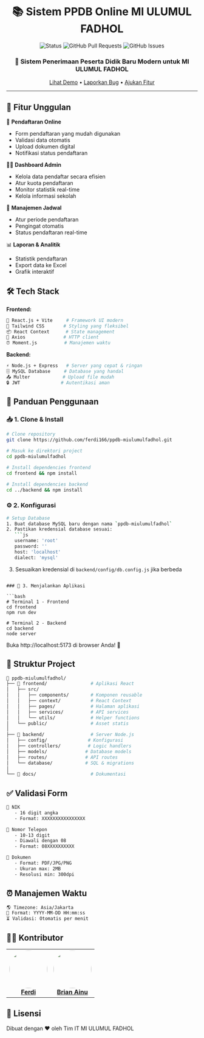 <div align="center">

# 📚 Sistem PPDB Online MI ULUMUL FADHOL

![Status](https://img.shields.io/badge/status-active-success.svg)
![GitHub Pull Requests](https://img.shields.io/github/issues-pr/ferdi166/ppdb-miulumulfadhol)
![GitHub Issues](https://img.shields.io/github/issues/ferdi166/ppdb-miulumulfadhol)

### 🏫 Sistem Penerimaan Peserta Didik Baru Modern untuk MI ULUMUL FADHOL

[Lihat Demo](https://ppdb-miulumulfadhol.netlify.app) • [Laporkan Bug](https://github.com/ferdi166/ppdb-miulumulfadhol/issues) • [Ajukan Fitur](https://github.com/ferdi166/ppdb-miulumulfadhol/issues)

</div>

---

## 🌟 Fitur Unggulan

🔐 **Pendaftaran Online**
- Form pendaftaran yang mudah digunakan
- Validasi data otomatis
- Upload dokumen digital
- Notifikasi status pendaftaran

👨‍💼 **Dashboard Admin**
- Kelola data pendaftar secara efisien
- Atur kuota pendaftaran
- Monitor statistik real-time
- Kelola informasi sekolah

📅 **Manajemen Jadwal**
- Atur periode pendaftaran
- Pengingat otomatis
- Status pendaftaran real-time

📊 **Laporan & Analitik**
- Statistik pendaftaran
- Export data ke Excel
- Grafik interaktif

## 🛠️ Tech Stack

**Frontend:**
```bash
📱 React.js + Vite     # Framework UI modern
🎨 Tailwind CSS       # Styling yang fleksibel
📦 React Context      # State management
🔄 Axios              # HTTP client
⏰ Moment.js          # Manajemen waktu
```

**Backend:**
```bash
⚡ Node.js + Express   # Server yang cepat & ringan
🗄️ MySQL Database     # Database yang handal
📤 Multer            # Upload file mudah
🔒 JWT               # Autentikasi aman
```

## 🚀 Panduan Penggunaan

### 📥 1. Clone & Install

```bash
# Clone repository
git clone https://github.com/ferdi166/ppdb-miulumulfadhol.git

# Masuk ke direktori project
cd ppdb-miulumulfadhol

# Install dependencies frontend
cd frontend && npm install

# Install dependencies backend
cd ../backend && npm install
```

### ⚙️ 2. Konfigurasi

```bash
# Setup Database
1. Buat database MySQL baru dengan nama `ppdb-miulumulfadhol`
2. Pastikan kredensial database sesuai:
   ```js
   username: 'root'
   password: ''
   host: 'localhost'
   dialect: 'mysql'
   ```
3. Sesuaikan kredensial di `backend/config/db.config.js` jika berbeda
```

### 🎯 3. Menjalankan Aplikasi

```bash
# Terminal 1 - Frontend
cd frontend
npm run dev

# Terminal 2 - Backend
cd backend
node server
```

Buka http://localhost:5173 di browser Anda! 🎉

## 📂 Struktur Project

```bash
📁 ppdb-miulumulfadhol/
├── 📓 frontend/                # Aplikasi React
│   ├── src/
│   │   ├── components/        # Komponen reusable
│   │   ├── context/           # React Context
│   │   ├── pages/             # Halaman aplikasi
│   │   ├── services/          # API services
│   │   └── utils/             # Helper functions
│   └── public/                # Asset statis
│
├── 📒 backend/                 # Server Node.js
│   ├── config/               # Konfigurasi
│   ├── controllers/          # Logic handlers
│   ├── models/              # Database models
│   ├── routes/              # API routes
│   └── database/            # SQL & migrations
│
└── 📙 docs/                    # Dokumentasi
```

## ✅ Validasi Form

```bash
🔢 NIK
   - 16 digit angka
   - Format: XXXXXXXXXXXXXXXX

📱 Nomor Telepon
   - 10-13 digit
   - Diawali dengan 08
   - Format: 08XXXXXXXXXX

📄 Dokumen
   - Format: PDF/JPG/PNG
   - Ukuran max: 2MB
   - Resolusi min: 300dpi
```

## ⏰ Manajemen Waktu

```bash
🌎 Timezone: Asia/Jakarta
📅 Format: YYYY-MM-DD HH:mm:ss
⏳ Validasi: Otomatis per menit
```

## 👨‍💻 Kontributor

<table align="center">
  <tr>
    <td align="center">
      <a href="https://github.com/ferdi166">
        <img src="https://avatars.githubusercontent.com/ferdi166" width="100px" style="border-radius:50%"/><br />
        <b>Ferdi</b>
      </a>
    </td>
    <td align="center">
      <a href="https://github.com/BrianAinu">
        <img src="https://avatars.githubusercontent.com/BrianAinu" width="100px" style="border-radius:50%"/><br />
        <b>Brian Ainu</b>
      </a>
    </td>
  </tr>
</table>

## 📑 Lisensi

Dibuat dengan ❤️ oleh Tim IT MI ULUMUL FADHOL
